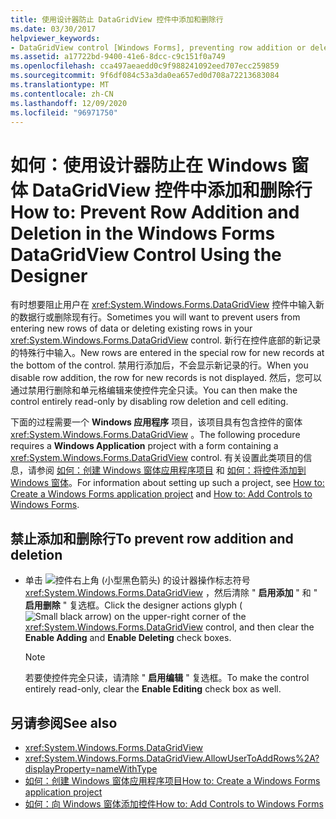 ```yaml
---
title: 使用设计器防止 DataGridView 控件中添加和删除行
ms.date: 03/30/2017
helpviewer_keywords:
- DataGridView control [Windows Forms], preventing row addition or deletion
ms.assetid: a17722bd-9400-41e6-8dcc-c9c151f0a749
ms.openlocfilehash: cca497aeaedd0c9f988241092eed707ecc259859
ms.sourcegitcommit: 9f6df084c53a3da0ea657ed0d708a72213683084
ms.translationtype: MT
ms.contentlocale: zh-CN
ms.lasthandoff: 12/09/2020
ms.locfileid: "96971750"
---
```

# <a name="how-to-prevent-row-addition-and-deletion-in-the-windows-forms-datagridview-control-using-the-designer"></a><span data-ttu-id="c2d55-102">如何：使用设计器防止在 Windows 窗体 DataGridView 控件中添加和删除行</span><span class="sxs-lookup"><span data-stu-id="c2d55-102">How to: Prevent Row Addition and Deletion in the Windows Forms DataGridView Control Using the Designer</span></span>
<span data-ttu-id="c2d55-103">有时想要阻止用户在 <xref:System.Windows.Forms.DataGridView> 控件中输入新的数据行或删除现有行。</span><span class="sxs-lookup"><span data-stu-id="c2d55-103">Sometimes you will want to prevent users from entering new rows of data or deleting existing rows in your <xref:System.Windows.Forms.DataGridView> control.</span></span> <span data-ttu-id="c2d55-104">新行在控件底部的新记录的特殊行中输入。</span><span class="sxs-lookup"><span data-stu-id="c2d55-104">New rows are entered in the special row for new records at the bottom of the control.</span></span> <span data-ttu-id="c2d55-105">禁用行添加后，不会显示新记录的行。</span><span class="sxs-lookup"><span data-stu-id="c2d55-105">When you disable row addition, the row for new records is not displayed.</span></span> <span data-ttu-id="c2d55-106">然后，您可以通过禁用行删除和单元格编辑来使控件完全只读。</span><span class="sxs-lookup"><span data-stu-id="c2d55-106">You can then make the control entirely read-only by disabling row deletion and cell editing.</span></span>

 <span data-ttu-id="c2d55-107">下面的过程需要一个 **Windows 应用程序** 项目，该项目具有包含控件的窗体 <xref:System.Windows.Forms.DataGridView> 。</span><span class="sxs-lookup"><span data-stu-id="c2d55-107">The following procedure requires a **Windows Application** project with a form containing a <xref:System.Windows.Forms.DataGridView> control.</span></span> <span data-ttu-id="c2d55-108">有关设置此类项目的信息，请参阅 [如何：创建 Windows 窗体应用程序项目](/visualstudio/ide/step-1-create-a-windows-forms-application-project) 和 [如何：将控件添加到 Windows 窗体](how-to-add-controls-to-windows-forms.md)。</span><span class="sxs-lookup"><span data-stu-id="c2d55-108">For information about setting up such a project, see [How to: Create a Windows Forms application project](/visualstudio/ide/step-1-create-a-windows-forms-application-project) and [How to: Add Controls to Windows Forms](how-to-add-controls-to-windows-forms.md).</span></span>

## <a name="to-prevent-row-addition-and-deletion"></a><span data-ttu-id="c2d55-109">禁止添加和删除行</span><span class="sxs-lookup"><span data-stu-id="c2d55-109">To prevent row addition and deletion</span></span>

- <span data-ttu-id="c2d55-110">单击 ![ 控件右上角 (小型黑色箭头) 的设计器操作标志符号 ](./media/designer-actions-glyph.gif) <xref:System.Windows.Forms.DataGridView> ，然后清除 " **启用添加** " 和 " **启用删除** " 复选框。</span><span class="sxs-lookup"><span data-stu-id="c2d55-110">Click the designer actions glyph (![Small black arrow](./media/designer-actions-glyph.gif)) on the upper-right corner of the <xref:System.Windows.Forms.DataGridView> control, and then clear the **Enable Adding** and **Enable Deleting** check boxes.</span></span>

    > [!NOTE]
    > <span data-ttu-id="c2d55-111">若要使控件完全只读，请清除 " **启用编辑** " 复选框。</span><span class="sxs-lookup"><span data-stu-id="c2d55-111">To make the control entirely read-only, clear the **Enable Editing** check box as well.</span></span>

## <a name="see-also"></a><span data-ttu-id="c2d55-112">另请参阅</span><span class="sxs-lookup"><span data-stu-id="c2d55-112">See also</span></span>

- <xref:System.Windows.Forms.DataGridView>
- <xref:System.Windows.Forms.DataGridView.AllowUserToAddRows%2A?displayProperty=nameWithType>
- [<span data-ttu-id="c2d55-113">如何：创建 Windows 窗体应用程序项目</span><span class="sxs-lookup"><span data-stu-id="c2d55-113">How to: Create a Windows Forms application project</span></span>](/visualstudio/ide/step-1-create-a-windows-forms-application-project)
- [<span data-ttu-id="c2d55-114">如何：向 Windows 窗体添加控件</span><span class="sxs-lookup"><span data-stu-id="c2d55-114">How to: Add Controls to Windows Forms</span></span>](how-to-add-controls-to-windows-forms.md)
